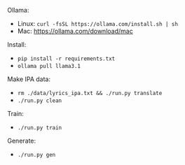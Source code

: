 Ollama:
* Linux: `curl -fsSL https://ollama.com/install.sh | sh`
* Mac: https://ollama.com/download/mac

Install:
* `pip install -r requirements.txt`
* `ollama pull llama3.1`

Make IPA data:
* `rm ./data/lyrics_ipa.txt && ./run.py translate`
* `./run.py clean`

Train:
* `./run.py train`

Generate:
* `./run.py gen`


